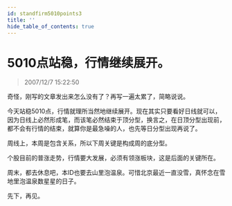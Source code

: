```yaml
---
id: standfirm5010points3 
title: ''
hide_table_of_contents: true
---
```


# 5010点站稳，行情继续展开。

> 2007/12/7 15:22:50

<div style={{color: '#009900', fontWeight: '500', fontSize: '18px'}}>

奇怪，刚写的文章发出来怎么没有了？再写一遍太累了，简略说说。
 
今天站稳5010点，行情就理所当然地继续展开。现在其实只要看好日线就可以，因为日线上必然形成笔，而该笔必然结束于顶分型，换言之，在日顶分型出现前，都不会有行情的结束，就算你是最急噪的人，也先等日分型出现再说了。
 
周线上，本周是包含关系，所以下周关键是构成周的底分型。
 
个股目前的普涨走势，行情要大发展，必须有领涨板块，这是后面的关键所在。
 
周末，都去休息吧，本ID也要去山里泡温泉。可惜北京最近一直没雪，真怀念在雪地里泡温泉数星星的日子。
 
先下，再见。

</div>